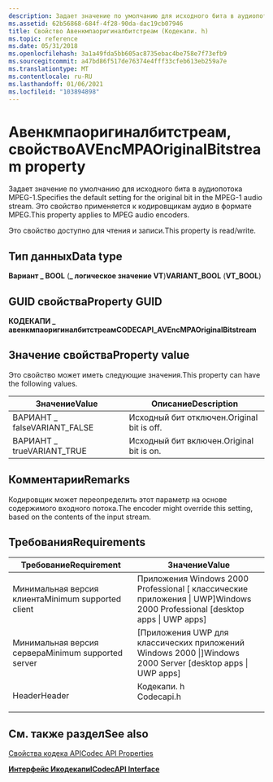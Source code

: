 ```yaml
---
description: Задает значение по умолчанию для исходного бита в аудиопотока MPEG-1. Это свойство применяется к кодировщикам аудио в формате MPEG.
ms.assetid: 62b56868-684f-4f28-90da-dac19cb07946
title: Свойство Авенкмпаоригиналбитстреам (Кодекапи. h)
ms.topic: reference
ms.date: 05/31/2018
ms.openlocfilehash: 3a1a49fda5bb605ac8735ebac4be758e7f73efb9
ms.sourcegitcommit: a47bd86f517de76374e4fff33cfeb613eb259a7e
ms.translationtype: MT
ms.contentlocale: ru-RU
ms.lasthandoff: 01/06/2021
ms.locfileid: "103894898"
---
```

# <a name="avencmpaoriginalbitstream-property"></a><span data-ttu-id="4123d-104">Авенкмпаоригиналбитстреам, свойство</span><span class="sxs-lookup"><span data-stu-id="4123d-104">AVEncMPAOriginalBitstream property</span></span>

<span data-ttu-id="4123d-105">Задает значение по умолчанию для исходного бита в аудиопотока MPEG-1.</span><span class="sxs-lookup"><span data-stu-id="4123d-105">Specifies the default setting for the original bit in the MPEG-1 audio stream.</span></span> <span data-ttu-id="4123d-106">Это свойство применяется к кодировщикам аудио в формате MPEG.</span><span class="sxs-lookup"><span data-stu-id="4123d-106">This property applies to MPEG audio encoders.</span></span>

<span data-ttu-id="4123d-107">Это свойство доступно для чтения и записи.</span><span class="sxs-lookup"><span data-stu-id="4123d-107">This property is read/write.</span></span>

## <a name="data-type"></a><span data-ttu-id="4123d-108">Тип данных</span><span class="sxs-lookup"><span data-stu-id="4123d-108">Data type</span></span>

<span data-ttu-id="4123d-109">**Вариант \_ BOOL** (**\_ логическое значение VT**)</span><span class="sxs-lookup"><span data-stu-id="4123d-109">**VARIANT\_BOOL** (**VT\_BOOL**)</span></span>

## <a name="property-guid"></a><span data-ttu-id="4123d-110">GUID свойства</span><span class="sxs-lookup"><span data-stu-id="4123d-110">Property GUID</span></span>

<span data-ttu-id="4123d-111">**КОДЕКАПИ \_ авенкмпаоригиналбитстреам**</span><span class="sxs-lookup"><span data-stu-id="4123d-111">**CODECAPI\_AVEncMPAOriginalBitstream**</span></span>

## <a name="property-value"></a><span data-ttu-id="4123d-112">Значение свойства</span><span class="sxs-lookup"><span data-stu-id="4123d-112">Property value</span></span>

<span data-ttu-id="4123d-113">Это свойство может иметь следующие значения.</span><span class="sxs-lookup"><span data-stu-id="4123d-113">This property can have the following values.</span></span>



| <span data-ttu-id="4123d-114">Значение</span><span class="sxs-lookup"><span data-stu-id="4123d-114">Value</span></span>          | <span data-ttu-id="4123d-115">Описание</span><span class="sxs-lookup"><span data-stu-id="4123d-115">Description</span></span>          |
|----------------|----------------------|
| <span data-ttu-id="4123d-116">ВАРИАНТ \_ false</span><span class="sxs-lookup"><span data-stu-id="4123d-116">VARIANT\_FALSE</span></span> | <span data-ttu-id="4123d-117">Исходный бит отключен.</span><span class="sxs-lookup"><span data-stu-id="4123d-117">Original bit is off.</span></span> |
| <span data-ttu-id="4123d-118">ВАРИАНТ \_ true</span><span class="sxs-lookup"><span data-stu-id="4123d-118">VARIANT\_TRUE</span></span>  | <span data-ttu-id="4123d-119">Исходный бит включен.</span><span class="sxs-lookup"><span data-stu-id="4123d-119">Original bit is on.</span></span>  |



 

## <a name="remarks"></a><span data-ttu-id="4123d-120">Комментарии</span><span class="sxs-lookup"><span data-stu-id="4123d-120">Remarks</span></span>

<span data-ttu-id="4123d-121">Кодировщик может переопределить этот параметр на основе содержимого входного потока.</span><span class="sxs-lookup"><span data-stu-id="4123d-121">The encoder might override this setting, based on the contents of the input stream.</span></span>

## <a name="requirements"></a><span data-ttu-id="4123d-122">Требования</span><span class="sxs-lookup"><span data-stu-id="4123d-122">Requirements</span></span>



| <span data-ttu-id="4123d-123">Требование</span><span class="sxs-lookup"><span data-stu-id="4123d-123">Requirement</span></span> | <span data-ttu-id="4123d-124">Значение</span><span class="sxs-lookup"><span data-stu-id="4123d-124">Value</span></span> |
|-------------------------------------|---------------------------------------------------------------------------------------|
| <span data-ttu-id="4123d-125">Минимальная версия клиента</span><span class="sxs-lookup"><span data-stu-id="4123d-125">Minimum supported client</span></span><br/> | <span data-ttu-id="4123d-126">Приложения Windows 2000 Professional \[ классические приложения \| UWP\]</span><span class="sxs-lookup"><span data-stu-id="4123d-126">Windows 2000 Professional \[desktop apps \| UWP apps\]</span></span><br/>                     |
| <span data-ttu-id="4123d-127">Минимальная версия сервера</span><span class="sxs-lookup"><span data-stu-id="4123d-127">Minimum supported server</span></span><br/> | <span data-ttu-id="4123d-128">\[Приложения UWP для классических приложений Windows 2000 \|\]</span><span class="sxs-lookup"><span data-stu-id="4123d-128">Windows 2000 Server \[desktop apps \| UWP apps\]</span></span><br/>                           |
| <span data-ttu-id="4123d-129">Header</span><span class="sxs-lookup"><span data-stu-id="4123d-129">Header</span></span><br/>                   | <dl> <span data-ttu-id="4123d-130"><dt>Кодекапи. h</dt></span><span class="sxs-lookup"><span data-stu-id="4123d-130"><dt>Codecapi.h</dt></span></span> </dl> |



## <a name="see-also"></a><span data-ttu-id="4123d-131">См. также раздел</span><span class="sxs-lookup"><span data-stu-id="4123d-131">See also</span></span>

<dl> <dt>

[<span data-ttu-id="4123d-132">Свойства кодека API</span><span class="sxs-lookup"><span data-stu-id="4123d-132">Codec API Properties</span></span>](codec-api-properties.md)
</dt> <dt>

[<span data-ttu-id="4123d-133">**Интерфейс Икодекапи**</span><span class="sxs-lookup"><span data-stu-id="4123d-133">**ICodecAPI Interface**</span></span>](/windows/desktop/api/Strmif/nn-strmif-icodecapi)
</dt> </dl>

 

 





